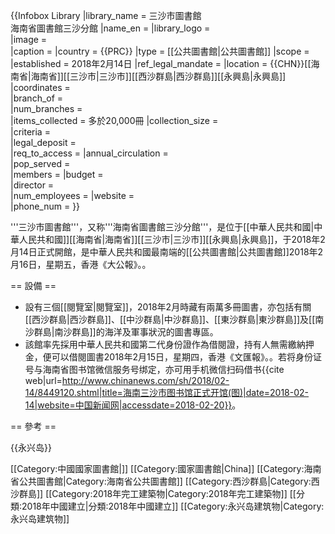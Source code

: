 {{Infobox Library 
|library_name       = 三沙市圖書館<br>海南省圖書館三沙分館
|name_en            = 
|library_logo       =  
|image              =  
|caption            = 
|country            = {{PRC}}
|type               = [[公共圖書館|公共圖書館]]
|scope              = 
|established        = 2018年2月14日
|ref_legal_mandate  = 
|location           = {{CHN}}[[海南省|海南省]][[三沙市|三沙市]][[西沙群島|西沙群島]][[永興島|永興島]]
|coordinates        =  
|branch_of          =  
|num_branches       =  
|items_collected    =  多於20,000冊
|collection_size    =  
|criteria           =  
|legal_deposit      =  
|req_to_access      = 
|annual_circulation =  
|pop_served         =  
|members            = 
|budget             =  
|director           =  
|num_employees      = 
|website            =  
|phone_num          = 
}}

'''三沙市圖書館'''，又称'''海南省圖書館三沙分館'''，是位于[[中華人民共和國|中華人民共和國]][[海南省|海南省]][[三沙市|三沙市]][[永興島|永興島]]，于2018年2月14日正式開館，是中華人民共和國最南端的[[公共圖書館|公共圖書館]]<ref>2018年2月16日，星期五，香港《大公報》。</ref>。

== 設備 ==
* 設有三個[[閱覽室|閱覽室]]，2018年2月時藏有兩萬多冊圖書，亦包括有關[[西沙群島|西沙群島]]、[[中沙群島|中沙群島]]、[[東沙群島|東沙群島]]及[[南沙群島|南沙群島]]的海洋及軍事狀況的圖書專區。
* 該館率先採用中華人民共和國第二代身份證作為借閱證，持有人無需繳納押金，便可以借閱圖書<ref>2018年2月15日，星期四，香港《文匯報》。</ref>。若将身份证号与海南省图书馆微信服务号绑定，亦可用手机微信扫码借书<ref>{{cite web|url=http://www.chinanews.com/sh/2018/02-14/8449120.shtml|title=海南三沙市图书馆正式开馆(图)|date=2018-02-14|website=中国新闻网|accessdate=2018-02-20}}</ref>。

== 參考 ==
<div class="references-small">
<references />
</div>
{{永兴岛}}

[[Category:中國國家圖書館|]]
[[Category:國家圖書館|China]]
[[Category:海南省公共圖書館|Category:海南省公共圖書館]]
[[Category:西沙群島|Category:西沙群島]]
[[Category:2018年完工建築物|Category:2018年完工建築物]]
[[分類:2018年中國建立|分類:2018年中國建立]]
[[Category:永兴岛建筑物|Category:永兴岛建筑物]]
